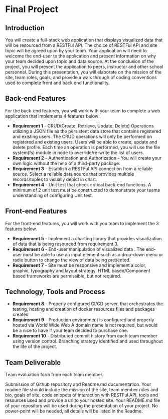 # Final Project

## Introduction
You will create a full-stack web application that displays visualized data that will be resourced from a RESTFul API.  The choice of RESTFul API and site topic will be agreed upon by your team.  Your application will need to welcome the end-user to the application and present information on why your team decided upon topic and data source.    At the conclusion of the project, you will present the application to peers, instructor and other school personnel.  During this presentation, you will elaborate on the mission of the site, team roles, goals,  and provide a walk through of coding conventions used to complete front and back end functionality.

## Back-end Features
For the back-end features, you will work with your team to complete a  web application that implements 4 features below . 
- **Requirement 1** - CRUD(Create, Retrieve, Update, Delete) Operations utilizing a JSON file as the persistent data store that contains registered  and existing users.  The CRUD operations will only be performed on registered and existing users.   Users will be able to create, update and delete profile.  Each time an operation is performed, you will use the file system(fs) module in node to override/re-write the list of users.
- **Requirement 2** - Authentication and Authorization - You will create your own logic without the help of a third-party package.
- **Requirement 3** - Establish a RESTFul API connection from a reliable source.  Select a reliable data source that provides multiple records/tuples to visually depict in chart.
- **Requirement 4** - Unit test that check critical back-end functions.   A minimum of 2 unit test must be constructed to demonstrate your teams understanding of configuring Unit test.

## Front-end Features
For the front-end features, you will work with you team to implement the 3 features below.
- **Requirement 5** - Implement a charting library that provides visualization of data that is being resourced from requirement 3.
- **Requirement 6** - End-user manipulation of visualized data .  The end-user must be able to use an input element such as a drop-down menu or radio button to change the view of data being presented.
- **Requirement 7** - Site must be responsive and implement a color, graphic, typography and layout strategy.  HTML based/Component based frameworks are permissible, but not required.


## Technology, Tools and Process
- **Requirement 8** - Properly configured CI/CD server, that orchestrates the testing, hosting and creation of docker resources files  and packages created 
- **Requirement 9** - Production environment is configured and properly hosted via World Wide Web  A domain name is not required, but would be a nice to have if your team decided to purchase one. 
- **Requirement 10** - Distributed commit history from each team member using version control.  Branching strategy identified and used throughout the life of the project.

## Team Deliverable
Team evaluation form from each team member.

Submission of Github repository and Readme.md documentation.  Your readme file should include the mission of the site, team member roles and bio, goals of site,  code snippets of interaction with RESTFul API, tools and resources used and provide a url to your hosted site.  Your README.md file of your repository will be used during the presentation of your project.  No power-point will be needed, all details will be listed in the Readme.
